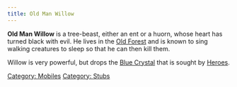 ```yaml
---
title: Old Man Willow
---
```


**Old Man Willow** is a tree-beast, either an ent or a huorn, whose
heart has turned black with evil. He lives in the [Old
Forest](Old_Forest "wikilink") and is known to sing walking creatures to
sleep so that he can then kill them.

Willow is very powerful, but drops the [Blue
Crystal](Blue_Crystal "wikilink") that is sought by
[Heroes](Hero "wikilink").

[Category: Mobiles](Category:_Mobiles "wikilink") [Category:
Stubs](Category:_Stubs "wikilink")